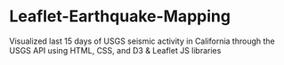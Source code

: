 # Leaflet-Earthquake-Mapping


Visualized last 15 days of USGS seismic activity in California through the USGS API using HTML, CSS, and D3 & Leaflet JS libraries
